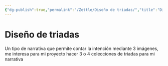 ```yaml
---
{"dg-publish":true,"permalink":"/Zettle/Diseño de triadas/","title":"Diseño de triadas","tags":["Idea,"],"noteIcon":"","created":"2023-04-24T16:39:50.108-05:00","updated":"2023-08-26T20:26:16.068-05:00"}
---
```



# Diseño de triadas

Un tipo de narrativa que permite contar la intención mediante 3 imágenes, me interesa para mi proyecto hacer 3 o 4 colecciones de triadas para mi narrativa